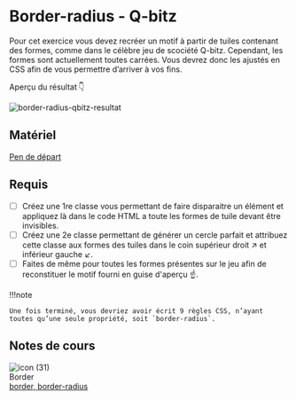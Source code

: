 # Border-radius - Q-bitz

Pour cet exercice vous devez recréer un motif à partir de tuiles contenant des formes, comme dans le célèbre jeu de scociété Q-bitz. Cependant, les formes sont actuellement toutes carrées. Vous devrez donc les ajustés en CSS afin de vous permettre d’arriver à vos fins.

Aperçu du résultat 👇

![border-radius-qbitz-resultat](https://github.com/user-attachments/assets/2f226da0-08ff-46d8-8a5c-0cdb380516ea)

## Matériel

[Pen de départ](https://codepen.io/tim-momo/pen/QWBxGoj?editors=1100)

## Requis

* [ ] Créez une 1re classe vous permettant de faire disparaitre un élément et appliquez là dans le code HTML a toute les formes de tuile devant être invisibles.
* [ ]  Créez une 2e classe permettant de générer un cercle parfait et attribuez cette classe aux formes des tuiles dans le coin supérieur droit ↗️ et inférieur gauche ↙️.
* [ ]  Faites de même pour toutes les formes présentes sur le jeu afin de reconstituer le motif fourni en guise d'aperçu ☝️.

!!!note

    Une fois terminé, vous devriez avoir écrit 9 règles CSS, n’ayant toutes qu’une seule propriété, soit `border-radius`.



## Notes de cours

![icon (31)](https://github.com/user-attachments/assets/39570309-653e-4897-98d2-e2e4b5da6e50)<br> Border <br> [border, border-radius](https://tim-montmorency.com/compendium/582-111%E2%80%93web1/css/border.html)


